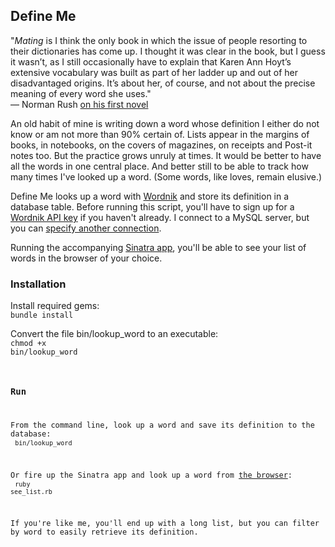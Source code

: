 ## Define Me

"<i>Mating</i> is I think the only book in which the issue of people resorting to their dictionaries has come up. I thought it was clear in the book, but I guess it wasn’t, as I still occasionally have to explain that Karen Ann Hoyt’s extensive vocabulary was built as part of her ladder up and out of her disadvantaged origins. It’s about her, of course, and not about the precise meaning of every word she uses."<br>
— Norman Rush [on his first novel](http://www.slate.com/articles/arts/books/2013/09/norman_rush_author_of_mating_and_subtle_bodies_and_his_editor_at_knopf_ann.2.html)


An old habit of mine is writing down a word whose definition I either do not know or am not more than 90% certain of. Lists appear in the margins of books, in notebooks, on the covers of magazines, on receipts and Post-it notes too. But the practice grows unruly at times. It would be better to have all the words in one central place. And better still to be able to track how many times I've looked up a word. (Some words, like loves, remain elusive.)

Define Me looks up a word with [Wordnik](https://www.wordnik.com/) and store its definition in a database table. Before running this script, you'll have to sign up for a [Wordnik
API key](http://developer.wordnik.com/) if you haven't already. I connect to a MySQL server, but
you can [specify another connection](http://datamapper.org/getting-started.html).

Running the accompanying [Sinatra app](http://www.sinatrarb.com/), you'll be able to see your list of words in the browser of your choice.

### Installation
Install required gems:<br>
<code>bundle install</code>

Convert the file bin/lookup_word to an executable:<br>
<code>chmod +x bin/lookup_word

### Run
From the command line, look up a word and save its definition to the database:<br>
<code>bin/lookup_word</code>

Or fire up the Sinatra app and look up a word from [the browser](http://localhost:4567/): <br>
<code>ruby see_list.rb</code>

If you're like me, you'll end up with a long list, but you can filter by word to easily retrieve its definition.


